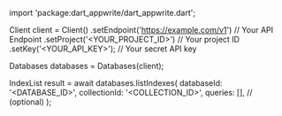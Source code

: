 import 'package:dart_appwrite/dart_appwrite.dart';

Client client = Client()
    .setEndpoint('https://example.com/v1') // Your API Endpoint
    .setProject('<YOUR_PROJECT_ID>') // Your project ID
    .setKey('<YOUR_API_KEY>'); // Your secret API key

Databases databases = Databases(client);

IndexList result = await databases.listIndexes(
    databaseId: '<DATABASE_ID>',
    collectionId: '<COLLECTION_ID>',
    queries: [], // (optional)
);
